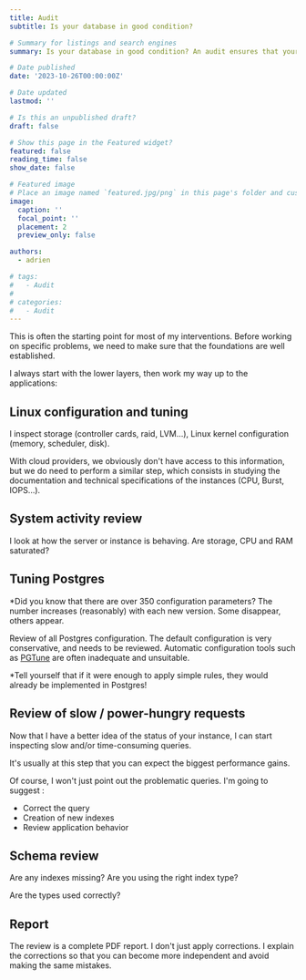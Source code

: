 ```yaml
---
title: Audit
subtitle: Is your database in good condition?

# Summary for listings and search engines
summary: Is your database in good condition? An audit ensures that your database is correctly configured, not only for reliability and performance, but also for costs.

# Date published
date: '2023-10-26T00:00:00Z'

# Date updated
lastmod: ''

# Is this an unpublished draft?
draft: false

# Show this page in the Featured widget?
featured: false
reading_time: false
show_date: false

# Featured image
# Place an image named `featured.jpg/png` in this page's folder and customize its options here.
image:
  caption: ''
  focal_point: ''
  placement: 2
  preview_only: false

authors:
  - adrien

# tags:
#   - Audit
#
# categories:
#   - Audit
---
```


This is often the starting point for most of my interventions. Before working on specific problems, we need to make sure that the foundations are well established.

I always start with the lower layers, then work my way up to the applications:

## Linux configuration and tuning

I inspect storage (controller cards, raid, LVM...), Linux kernel configuration (memory, scheduler, disk).

With cloud providers, we obviously don't have access to this information, but we do need to perform a similar step, which consists in
studying the documentation and technical specifications of the instances (CPU, Burst, IOPS...).

## System activity review

I look at how the server or instance is behaving. Are storage, CPU and RAM saturated?

## Tuning Postgres

*Did you know that there are over 350 configuration parameters? The number increases (reasonably) with each new version. Some disappear, others appear.

Review of all Postgres configuration. The default configuration is very conservative, and needs to be reviewed.
Automatic configuration tools such as [PGTune](https://pgtune.leopard.in.ua/) are often inadequate and unsuitable.

*Tell yourself that if it were enough to apply simple rules, they would already be implemented in Postgres!

## Review of slow / power-hungry requests

Now that I have a better idea of the status of your instance, I can start inspecting slow and/or time-consuming queries.

It's usually at this step that you can expect the biggest performance gains.

Of course, I won't just point out the problematic queries. I'm going to suggest :

* Correct the query
* Creation of new indexes
* Review application behavior

## Schema review

Are any indexes missing? Are you using the right index type?

Are the types used correctly?

## Report

The review is a complete PDF report. I don't just apply corrections. I explain the corrections so that you can become more independent and avoid making the same mistakes.
